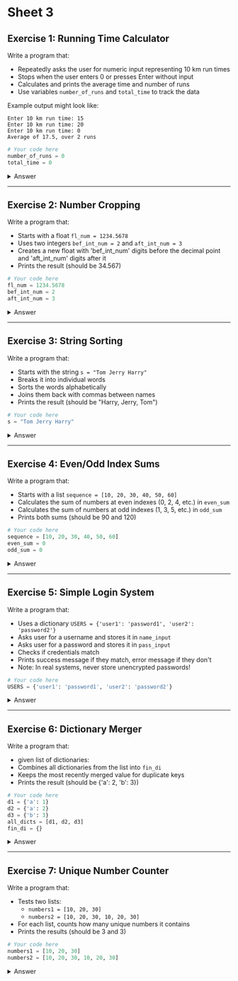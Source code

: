 # Sheet 3

## Exercise 1: Running Time Calculator
Write a program that:
- Repeatedly asks the user for numeric input representing 10 km run times
- Stops when the user enters 0 or presses Enter without input
- Calculates and prints the average time and number of runs
- Use variables `number_of_runs` and `total_time` to track the data

Example output might look like:
```
Enter 10 km run time: 15
Enter 10 km run time: 20
Enter 10 km run time: 0
Average of 17.5, over 2 runs
```

```python
# Your code here
number_of_runs = 0
total_time = 0
```

<details>
<summary>Answer</summary>

```python
total = 0
count = 0

while True:
    number = input("Enter ")
    if number in ['0', '']:
        break

    if number.isdigit():
        print("Enter valid number")
        continue

    number = int(number)

    total = total + number
    count += 1
    print(f"total {total}, count: {count}")

print(total / count)
```

</details>

---

## Exercise 2: Number Cropping
Write a program that:
- Starts with a float `fl_num = 1234.5678`
- Uses two integers `bef_int_num = 2` and `aft_int_num = 3`
- Creates a new float with 'bef_int_num' digits before the decimal point and 'aft_int_num' digits after it
- Prints the result (should be 34.567)

```python
# Your code here
fl_num = 1234.5678
bef_int_num = 2
aft_int_num = 3
```

<details>
<summary>Answer</summary>

```python
fl_num = 1234.5678
bef_int_num = 2
aft_int_num = 3

num = str(fl_num)
left, right = num.split('.')
left = left[bef_int_num:]
right = right[:aft_int_num]
num = left + '.' + right
fl_num = float(num)
```

</details>

---

## Exercise 3: String Sorting
Write a program that:
- Starts with the string `s = "Tom Jerry Harry"`
- Breaks it into individual words
- Sorts the words alphabetically
- Joins them back with commas between names
- Prints the result (should be "Harry, Jerry, Tom")

```python
# Your code here
s = "Tom Jerry Harry"
```

<details>

<summary>Answer</summary>

```python
s = "Tom Jerry Harry"

names = s.split()

combined = sorted(names)

combined = ", ".join(combined)

print(combined)
```

</details>

---

## Exercise 4: Even/Odd Index Sums
Write a program that:
- Starts with a list `sequence = [10, 20, 30, 40, 50, 60]`
- Calculates the sum of numbers at even indexes (0, 2, 4, etc.) in `even_sum`
- Calculates the sum of numbers at odd indexes (1, 3, 5, etc.) in `odd_sum`
- Prints both sums (should be 90 and 120)

```python
# Your code here
sequence = [10, 20, 30, 40, 50, 60]
even_sum = 0
odd_sum = 0
```

<details>
<summary>Answer</summary>

```python
sequence = [10, 20, 30, 40, 50, 60]
even_sum = 0
odd_sum = 0


even_sum = sum(sequence[0::2]) # start:end:step
odd_sum = sum(sequence[1::2])

print(even_sum, odd_sum)
```

</details>

---

## Exercise 5: Simple Login System
Write a program that:
- Uses a dictionary `USERS = {'user1': 'password1', 'user2': 'password2'}`
- Asks user for a username and stores it in `name_input`
- Asks user for a password and stores it in `pass_input`
- Checks if credentials match
- Prints success message if they match, error message if they don't
- Note: In real systems, never store unencrypted passwords!

```python
# Your code here
USERS = {'user1': 'password1', 'user2': 'password2'}
```

<details>
<summary>Answer</summary>

```python
USERS = {'user1': 'password1', 'user2': 'password2'}

name = input("Username: ")
passwd = input("Password: ")

if name in USERS and passwd == USERS[name]:
    print("Login successful")
else:
    print("Invalid username or password")

```

</details>

---

## Exercise 6: Dictionary Merger
Write a program that:
- given list of dictionaries:
- Combines all dictionaries from the list into `fin_di`
- Keeps the most recently merged value for duplicate keys
- Prints the result (should be {'a': 2, 'b': 3})

```python
# Your code here
d1 = {'a': 1}
d2 = {'a': 2}
d3 = {'b': 3}
all_dicts = [d1, d2, d3]
fin_di = {}
```

<details>
<summary>Answer</summary>
    
```python
d1 = {'a': 1}
d2 = {'a': 2}
d3 = {'b': 3}
all_dicts = [d1, d2, d3]
fin_di = {}

for d in all_dicts:
    fin_di.update(d)

print(fin_di)
```

</details>

---

## Exercise 7: Unique Number Counter
Write a program that:
- Tests two lists:
  - `numbers1 = [10, 20, 30]`
  - `numbers2 = [10, 20, 30, 10, 20, 30]`
- For each list, counts how many unique numbers it contains
- Prints the results (should be 3 and 3)

```python
# Your code here
numbers1 = [10, 20, 30]
numbers2 = [10, 20, 30, 10, 20, 30]
```

<details>
<summary>Answer</summary>

```python
numbers1 = [10, 20, 30]
numbers2 = [10, 20, 30, 10, 20, 30]

num1 = set(numbers1)
num2 = set(numbers1)

print(num1, num2)
```

</details>
